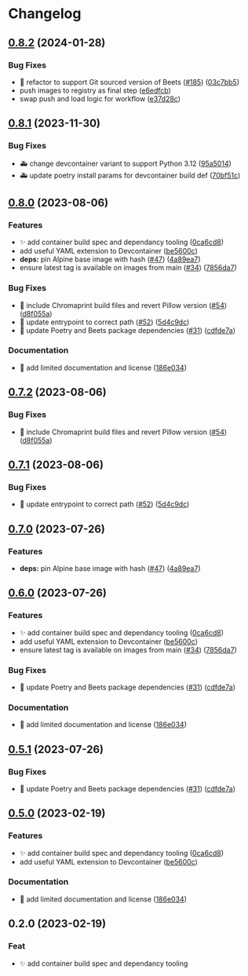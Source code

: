 # Changelog

## [0.8.2](https://github.com/arrrgi/beets-alpine-exec/compare/v0.8.1...v0.8.2) (2024-01-28)


### Bug Fixes

* 🔧 refactor to support Git sourced version of Beets ([#185](https://github.com/arrrgi/beets-alpine-exec/issues/185)) ([03c7bb5](https://github.com/arrrgi/beets-alpine-exec/commit/03c7bb5cf0f2315a1611a54f4d657dfe74cba035))
* push images to registry as final step ([e6edfcb](https://github.com/arrrgi/beets-alpine-exec/commit/e6edfcbfecb53b77a9ab155dbceebc79956f4319))
* swap push and load logic for workflow ([e37d28c](https://github.com/arrrgi/beets-alpine-exec/commit/e37d28cf0cbdae33149233ba06fae787a6780766))

## [0.8.1](https://github.com/arrrgi/beets-alpine-exec/compare/v0.8.0...v0.8.1) (2023-11-30)


### Bug Fixes

* 🚑️ change devcontainer variant to support Python 3.12 ([95a5014](https://github.com/arrrgi/beets-alpine-exec/commit/95a50147fbc8d1c3e43d95cd3e37cfeaf4e45e3c))
* 🚑️ update poetry install params for devcontainer build def ([70bf51c](https://github.com/arrrgi/beets-alpine-exec/commit/70bf51c068ce028a8c57c4aed4698b908ffc1b6c))

## [0.8.0](https://github.com/arrrgi/beets-alpine-exec/compare/v0.7.2...v0.8.0) (2023-08-06)


### Features

* ✨ add container build spec and dependancy tooling ([0ca6cd8](https://github.com/arrrgi/beets-alpine-exec/commit/0ca6cd80ecd8f5c08157d7413fa1aacc8a2af1c3))
* add useful YAML extension to Devcontainer ([be5600c](https://github.com/arrrgi/beets-alpine-exec/commit/be5600c060fadd0218fd2d027fd95610b32bc42c))
* **deps:** pin Alpine base image with hash ([#47](https://github.com/arrrgi/beets-alpine-exec/issues/47)) ([4a89ea7](https://github.com/arrrgi/beets-alpine-exec/commit/4a89ea705b2c2d587ae1c81e11c74b45058afb2f))
* ensure latest tag is available on images from main ([#34](https://github.com/arrrgi/beets-alpine-exec/issues/34)) ([7856da7](https://github.com/arrrgi/beets-alpine-exec/commit/7856da7fb0bf37c1f8e5aef040eb4e93c2609838))


### Bug Fixes

* 🐛 include Chromaprint build files and revert Pillow version ([#54](https://github.com/arrrgi/beets-alpine-exec/issues/54)) ([d8f055a](https://github.com/arrrgi/beets-alpine-exec/commit/d8f055a5da68bb043902958472159479beade78e))
* 🐛 update entrypoint to correct path ([#52](https://github.com/arrrgi/beets-alpine-exec/issues/52)) ([5d4c9dc](https://github.com/arrrgi/beets-alpine-exec/commit/5d4c9dc96decd7e5b16dbc8a2f04a04c446327e3))
* 🐛 update Poetry and Beets package dependencies ([#31](https://github.com/arrrgi/beets-alpine-exec/issues/31)) ([cdfde7a](https://github.com/arrrgi/beets-alpine-exec/commit/cdfde7a6bf0cd96fdb2b2a60955a5c35c1bc943f))


### Documentation

* 📝 add limited documentation and license ([186e034](https://github.com/arrrgi/beets-alpine-exec/commit/186e034711a074a42de7a3861de952a68b9feaf1))

## [0.7.2](https://github.com/arrrgi/beets-alpine-exec/compare/v0.7.1...v0.7.2) (2023-08-06)


### Bug Fixes

* 🐛 include Chromaprint build files and revert Pillow version ([#54](https://github.com/arrrgi/beets-alpine-exec/issues/54)) ([d8f055a](https://github.com/arrrgi/beets-alpine-exec/commit/d8f055a5da68bb043902958472159479beade78e))

## [0.7.1](https://github.com/arrrgi/beets-alpine-exec/compare/v0.7.0...v0.7.1) (2023-08-06)


### Bug Fixes

* 🐛 update entrypoint to correct path ([#52](https://github.com/arrrgi/beets-alpine-exec/issues/52)) ([5d4c9dc](https://github.com/arrrgi/beets-alpine-exec/commit/5d4c9dc96decd7e5b16dbc8a2f04a04c446327e3))

## [0.7.0](https://github.com/arrrgi/beets-alpine-exec/compare/v0.6.0...v0.7.0) (2023-07-26)


### Features

* **deps:** pin Alpine base image with hash ([#47](https://github.com/arrrgi/beets-alpine-exec/issues/47)) ([4a89ea7](https://github.com/arrrgi/beets-alpine-exec/commit/4a89ea705b2c2d587ae1c81e11c74b45058afb2f))

## [0.6.0](https://github.com/arrrgi/beets-alpine-exec/compare/v0.5.1...v0.6.0) (2023-07-26)


### Features

* ✨ add container build spec and dependancy tooling ([0ca6cd8](https://github.com/arrrgi/beets-alpine-exec/commit/0ca6cd80ecd8f5c08157d7413fa1aacc8a2af1c3))
* add useful YAML extension to Devcontainer ([be5600c](https://github.com/arrrgi/beets-alpine-exec/commit/be5600c060fadd0218fd2d027fd95610b32bc42c))
* ensure latest tag is available on images from main ([#34](https://github.com/arrrgi/beets-alpine-exec/issues/34)) ([7856da7](https://github.com/arrrgi/beets-alpine-exec/commit/7856da7fb0bf37c1f8e5aef040eb4e93c2609838))


### Bug Fixes

* 🐛 update Poetry and Beets package dependencies ([#31](https://github.com/arrrgi/beets-alpine-exec/issues/31)) ([cdfde7a](https://github.com/arrrgi/beets-alpine-exec/commit/cdfde7a6bf0cd96fdb2b2a60955a5c35c1bc943f))


### Documentation

* 📝 add limited documentation and license ([186e034](https://github.com/arrrgi/beets-alpine-exec/commit/186e034711a074a42de7a3861de952a68b9feaf1))

## [0.5.1](https://github.com/arrrgi/beets-alpine-exec/compare/v0.5.0...v0.5.1) (2023-07-26)


### Bug Fixes

* 🐛 update Poetry and Beets package dependencies ([#31](https://github.com/arrrgi/beets-alpine-exec/issues/31)) ([cdfde7a](https://github.com/arrrgi/beets-alpine-exec/commit/cdfde7a6bf0cd96fdb2b2a60955a5c35c1bc943f))

## [0.5.0](https://github.com/arrrgi/beets-alpine-exec/compare/v0.4.0...v0.5.0) (2023-02-19)


### Features

* ✨ add container build spec and dependancy tooling ([0ca6cd8](https://github.com/arrrgi/beets-alpine-exec/commit/0ca6cd80ecd8f5c08157d7413fa1aacc8a2af1c3))
* add useful YAML extension to Devcontainer ([be5600c](https://github.com/arrrgi/beets-alpine-exec/commit/be5600c060fadd0218fd2d027fd95610b32bc42c))


### Documentation

* 📝 add limited documentation and license ([186e034](https://github.com/arrrgi/beets-alpine-exec/commit/186e034711a074a42de7a3861de952a68b9feaf1))

## 0.2.0 (2023-02-19)

### Feat

- ✨ add container build spec and dependancy tooling
